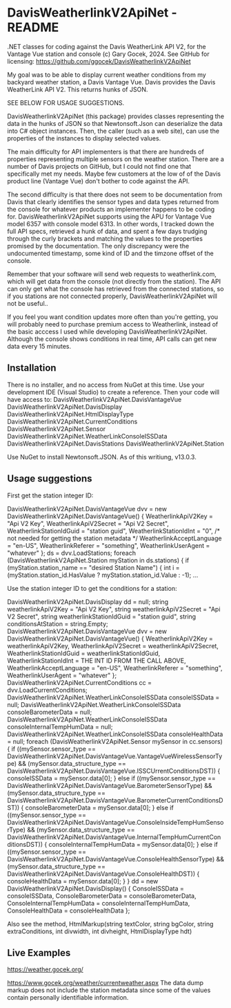 # DavisWeatherlinkV2ApiNet - README
.NET classes for coding against the Davis WeatherLink API V2, for the Vantage Vue station and console
(c) Gary Gocek, 2024. See GitHub for licensing:
https://github.com/ggocek/DavisWeatherlinkV2ApiNet

My goal was to be able to display current weather conditions from my
backyard weather station, a Davis Vantage Vue. Davis provides the
Davis WeatherLink API V2. This returns hunks of JSON.

SEE BELOW FOR USAGE SUGGESTIONS.

DavisWeatherlinkV2ApiNet (this package) provides classes representing
the data in the hunks of JSON so that Newtonsoft.Json can deserialize
the data into C# object instances. Then, the caller (such as a web
site), can use the properties of the instances to display selected
values.

The main difficulty for API implementers is that there are hundreds of
properties representing multiple sensors on the weather station. There
are a number of Davis projects on GitHub, but I could not find one that
specifically met my needs. Maybe few customers at the low of of the
Davis product line (Vantage Vue) don't bother to code against the API.

The second difficulty is that there does not seem to be documentation
from Davis that clearly identifies the sensor types and data types
returned from the console for whatever products an implementer happens
to be coding for. DavisWeatherlinkV2ApiNet supports using the APU for
Vantage Vue model 6357 with console model 6313. In other words, I
tracked down the full API specs, retrieved a hunk of data, and spent a
few days trudging through the curly brackets and matching the values to
the properties promised by the documentation. The only discrepancy were
the undocumented timestamp, some kind of ID and the timzone offset of
the console.

Remember that your software will send web requests to weatherlink.com,
which will get data from the console (not directly from the station).
The API can only get what the console has retrieved from the connected
stations, so if you stations are not connected properly,
DavisWeatherlinkV2ApiNet will not be useful..

If you feel you want condition updates more often than you're getting,
you will probably need to purchase premium access to Weatherlink,
instead of the basic acccess I used while developing
DavisWeatherlinkV2ApiNet. Although the console shows conditions in real
time, API calls can get new data every 15 minutes.

## Installation
There is no installer, and no access from NuGet at this time.
Use your development IDE (Visual Studio) to create a reference. Then
your code will have access to:
DavisWeatherlinkV2ApiNet.DavisVantageVue
DavisWeatherlinkV2ApiNet.DavisDisplay
DavisWeatherlinkV2ApiNet.HtmlDisplayType
DavisWeatherlinkV2ApiNet.CurrentConditions
DavisWeatherlinkV2ApiNet.Sensor
DavisWeatherlinkV2ApiNet.WeatherLinkConsoleISSData
DavisWeatherlinkV2ApiNet.DavisStations
DavisWeatherlinkV2ApiNet.Station

Use NuGet to install Newtonsoft.JSON. As of this writiung, v13.0.3.

## Usage suggestions
First get the station integer ID:

DavisWeatherlinkV2ApiNet.DavisVantageVue dvv = new DavisWeatherlinkV2ApiNet.DavisVantageVue()
{
 WeatherlinkApiV2Key = "Api V2 Key",
 WeatherlinkApiV2Secret = "Api V2 Secret",
 WeatherlinkStationIdGuid = "station guid",
 WeatherlinkStationIdInt = "0", /* not needed for getting the station metadata */
 WeatherlinkAcceptLanguage = "en-US",
 WeatherlinkReferer = "something",
 WeatherlinkUserAgent = "whatever"
};
ds = dvv.LoadStations;
foreach (DavisWeatherlinkV2ApiNet.Station myStation in ds.stations)
{
if (myStation.station_name == "desired Station Name")
{
int i = (myStation.station_id.HasValue ? myStation.station_id.Value : -1);
...

Use the station integer ID to get the conditions for a station:

DavisWeatherlinkV2ApiNet.DavisDisplay dd = null;
string weatherlinkApiV2Key = "Api V2 Key",
string weatherlinkApiV2Secret = "Api V2 Secret",
string weatherlinkStationIdGuid = "station guid",
string conditionsAtStation = string.Empty;
DavisWeatherlinkV2ApiNet.DavisVantageVue dvv = new DavisWeatherlinkV2ApiNet.DavisVantageVue()
{
 WeatherlinkApiV2Key = weatherlinkApiV2Key,
 WeatherlinkApiV2Secret = weatherlinkApiV2Secret,
 WeatherlinkStationIdGuid = weatherlinkStationIdGuid,
 WeatherlinkStationIdInt = THE INT ID FROM THE CALL ABOVE,
 WeatherlinkAcceptLanguage = "en-US",
 WeatherlinkReferer = "something",
 WeatherlinkUserAgent = "whatever"
};
DavisWeatherlinkV2ApiNet.CurrentConditions cc = dvv.LoadCurrentConditions;
DavisWeatherlinkV2ApiNet.WeatherLinkConsoleISSData consoleISSData = null;
DavisWeatherlinkV2ApiNet.WeatherLinkConsoleISSData consoleBarometerData = null;
DavisWeatherlinkV2ApiNet.WeatherLinkConsoleISSData consoleInternalTempHumData = null;
DavisWeatherlinkV2ApiNet.WeatherLinkConsoleISSData consoleHealthData = null;
foreach (DavisWeatherlinkV2ApiNet.Sensor mySensor in cc.sensors)
{
 if ((mySensor.sensor_type == DavisWeatherlinkV2ApiNet.DavisVantageVue.VantageVueWirelessSensorType) &&
 (mySensor.data_structure_type == DavisWeatherlinkV2ApiNet.DavisVantageVue.ISSCUrrentConditionsDST))
 {
  consoleISSData = mySensor.data[0];
 }
 else if ((mySensor.sensor_type == DavisWeatherlinkV2ApiNet.DavisVantageVue.BarometerSensorType) &&
 (mySensor.data_structure_type == DavisWeatherlinkV2ApiNet.DavisVantageVue.BarometerCurrentConditionsDST))
 {
  consoleBarometerData = mySensor.data[0];
 }
 else if ((mySensor.sensor_type == DavisWeatherlinkV2ApiNet.DavisVantageVue.ConsoleInsideTempHumSensorType) &&
 (mySensor.data_structure_type == DavisWeatherlinkV2ApiNet.DavisVantageVue.InternalTempHumCurrentConditionsDST))
 {
  consoleInternalTempHumData = mySensor.data[0];
 }
 else if ((mySensor.sensor_type == DavisWeatherlinkV2ApiNet.DavisVantageVue.ConsoleHealthSensorType) &&
 (mySensor.data_structure_type == DavisWeatherlinkV2ApiNet.DavisVantageVue.ConsoleHealthDST))
 {
  consoleHealthData = mySensor.data[0];
 }
}
dd = new DavisWeatherlinkV2ApiNet.DavisDisplay()
{
ConsoleISSData = consoleISSData,
ConsoleBarometerData = consoleBarometerData,
ConsoleInternalTempHumData = consoleInternalTempHumData,
ConsoleHealthData = consoleHealthData
};

Also see the method,
HtmlMarkup(string textColor, string bgColor, string extraConditions, int divwidth, int divheight, HtmlDisplayType hdt)

## Live Examples
https://weather.gocek.org/

https://www.gocek.org/weather/currentweather.aspx
The data dump markup does not include the station metadata since some
of the values contain personally identifiable information.
